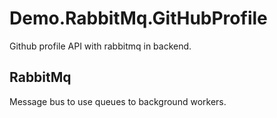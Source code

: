 # Demo.RabbitMq.GitHubProfile
Github profile API with rabbitmq in backend.

## RabbitMq
Message bus to use queues to background workers.
